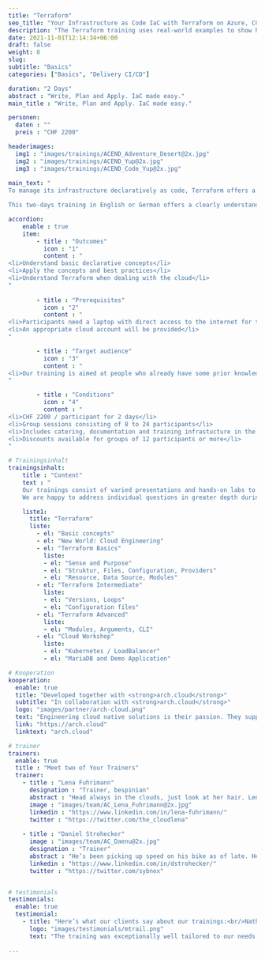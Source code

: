 ```yaml
---
title: "Terraform"
seo_title: "Your Infrastructure as Code IaC with Terraform on Azure, CCP oder AWS."
description: "The Terraform training uses real-world examples to show how Infrastructure as Code (IaC) is applied on Azure, GCP or AWS."
date: 2021-11-01T12:14:34+06:00
draft: false
weight: 8
slug: 
subtitle: "Basics"
categories: ["Basics", "Delivery CI/CD"]

duration: "2 Days"
abstract : "Write, Plan and Apply. IaC made easy."
main_title : "Write, Plan and Apply. IaC made easy."

personen: 
  daten : ""
  preis : "CHF 2200"

headerimages:
  img1 : "images/trainings/ACEND_Adventure_Desert@2x.jpg"
  img2 : "images/trainings/ACEND_Yup@2x.jpg"
  img3 : "images/trainings/ACEND_Code_Yup@2x.jpg"
      
main_text: "
To manage its infrastructure declaratively as code, Terraform offers a wide range of functionality. The configuration files, which are typically stored in a Git repository, are used by Terraform as a single source of truth. These files are used, for example, to build infrastructure or to configure entire applications.\n\n

This two-days training in English or German offers a clearly understandable introduction to Terraform and a practical hands-on implementation section on the cloud service provider of your choice (**Azure, GCP oder AWS**)."

accordion:
    enable : true
    item:
        - title : "Outcomes"
          icon : "1"
          content : "
<li>Understand basic declarative concepts</li>
<li>Apply the concepts and best practices</li>
<li>Understand Terraform when dealing with the cloud</li>
"
 
        - title : "Prerequisites"
          icon : "2"
          content : "
<li>Participants need a laptop with direct access to the internet for the training</li>
<li>An appropriate cloud account will be provided</li>
"

        - title : "Target audience"
          icon : "3"
          content : "
<li>Our training is aimed at people who already have some prior knowledge of Kubernetes and Cloud (knowing and using resource types)</li>
"

        - title : "Conditions"
          icon : "4"
          content : "
<li>CHF 2200 / participant for 2 days</li>
<li>Group sessions consisting of 8 to 24 participants</li>
<li>Includes catering, documentation and training infrastucture in the cloud</li>
<li>Discounts available for groups of 12 participants or more</li>
"

# Trainingsinhalt
trainingsinhalt: 
    title : "Content"
    text : "
    Our trainings consist of varied presentations and hands-on labs to convey their content in an exciting way.
    We are happy to address individual questions in greater depth during the training."

    liste1:
      title: "Terraform"
      liste:
        - el: "Basic concepts"
        - el: "New World: Cloud Engineering"
        - el: "Terraform Basics"
          liste:
          - el: "Sense and Purpose"
          - el: "Struktur, Files, Configuration, Providers"
          - el: "Resource, Data Source, Modules"
        - el: "Terraform Intermediate"
          liste:
          - el: "Versions, Loops"
          - el: "Configuration files"
        - el: "Terraform Advanced"
          liste:
          - el: "Modules, Arguments, CLI"
        - el: "Cloud Workshop"
          liste:
          - el: "Kubernetes / LoadBalancer"
          - el: "MariaDB and Demo Application"

# Kooperation
kooperation:
  enable: true
  title: "Developed together with <strong>arch.cloud</strong>"
  subtitle: "In collaboration with <strong>arch.cloud</strong>"
  logo: "images/partner/arch-cloud.png"
  text: "Engineering cloud native solutions is their passion. They support customers in the cloud transformation. Not only in architecture, infrastructure and software development, but also in the appropriate strategy and organization."
  link: "https://arch.cloud"
  linktext: "arch.cloud"

# trainer
trainers:
  enable: true
  title : "Meet two of Your Trainers"
  trainer:
    - title : "Lena Fuhrimann"
      designation : "Trainer, bespinian"
      abstract : "Head always in the clouds, just look at her hair. Lena loves modernizing software and working with new technologies. She uses Arch btw."
      image : "images/team/AC_Lena_Fuhrimann@2x.jpg"
      linkedin : "https://www.linkedin.com/in/lena-fuhrimann/"
      twitter : "https://twitter.com/the_cloudlena"
    
    - title : "Daniel Strohecker"
      image : "images/team/AC_Daenu@2x.jpg"
      designation : "Trainer"
      abstract : "He’s been picking up speed on his bike as of late. He can slow down, though, and make sure our clients proceed through our trainings on sure feet."
      linkedin : "https://www.linkedin.com/in/dstrohecker/"
      twitter : "https://twitter.com/sybnex"


# testimonials
testimonials:
  enable: true
  testimonial:
    - title: "Here’s what our clients say about our trainings:<br/>Nathanael Weber, Bern"
      logo: "images/testimonials/mtrail.png"
      text: "The training was exceptionally well tailored to our needs. The practical exercises were just difficult enough that more questions about Helm arose and were answered competently by the instructor. Many thanks acend for this experience!"
  
---
```

